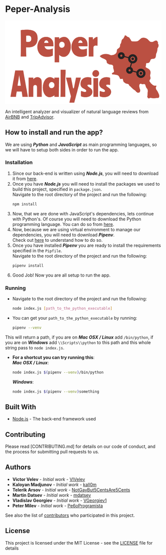 # Peper-Analysis

![Peper-Analysis_logo](./public/img/logo10.png)

An intelligent analyzer and visualizer of natural language reviews from [AirBNB](https://www.airbnb.com) and [TripAdvisor](https://www.tripadvisor.com).

## How to install and run the app?

We are using ***Python*** and ***JavaScript*** as main programming languages, so we will have to setup both sides in order
to run the app.

### Installation

1) Since our back-end is written using ***Node.js***, you will need to download it from [here](https://nodejs.org/en/).
2) Once you have ***Node.js*** you will need to install the packages we used to build this project, specified in `package.json`.
<br>Navigate to the root directory of the project and run the following:
    ```bash
    npm install
    ```
3) Now, that we are done with JavaScript's dependencies, lets continue with Python's.
Of course you will need to download the Python programming language. You can do so from [here](https://www.python.org/downloads/release/python-372/).
4) Now, because we are using virtual environment to manage our dependencies, you will need to download ***Pipenv***.
<br> Check out [here](https://pipenv.readthedocs.io/en/latest/install/#installing-pipenv) to understand how to do so.
5) Once you have installed ***Pipenv*** you are ready to install the requirements specified in the `Pipfile`.
<br>Navigate to the root directory of the project and run the following:
    ```bash
    pipenv install
    ```
6) Good Job! Now you are all setup to run the app.

### Running

* Navigate to the root directory of the project and run the following:
    ```bash
    node index.js [path_to_the_python_executable]
    ```

* You can get your `path_to_the_python_executable` by running:
    ```bash
    pipenv --venv
    ```
This will return a path, if you are on ***Mac OSX / Linux*** add `/bin/python`, if you are on ***Windows*** add `\\Scripts\\python` to this path and this whole string pass to `node index.js`.

* **For a shortcut you can try running this**:
    <br>***Mac OSX / Linux***:
    ```bash
    node index.js $(pipenv --venv)/bin/python
    ```

    ***Windows***:
    ```bash
    node index.js $(pipenv --venv)something
    ```

## Built With

* [Node.js](https://nodejs.org/en/) - The back-end framework used

## Contributing

Please read [CONTRIBUTING.md] for details on our code of conduct, and the process for submitting pull requests to us.

## Authors

* **Victor Velev** - *Initial work* - [VIVelev](https://github.com/VIVelev)
* **Kaloyan Madjunov** - *Initial work* - [kall0m](https://github.com/kall0m)
* **Telerik Arsov** - *Initial work* - [NotGayBut5CentsAre5Cents](https://github.com/NotGayBut5CentsAre5Cents)
* **Martin Datsev** - *Initial work* - [mdatsev](https://github.com/mdatsev)
* **Vladislav Georgiev** - *Initial work* - [VGeorgiev1](https://github.com/VGeorgiev1)
* **Peter Milev** - *Initial work* - [Pe6oProgramista](https://github.com/Pe6oProgramista)


See also the list of [contributors](https://github.com/your/project/contributors) who participated in this project.

## License

This project is licensed under the MIT License - see the [LICENSE](LICENSE) file for details
